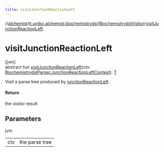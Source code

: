 ```yaml
---
title: visitJunctionReactionLeft
---
```

//[alchemist](../../../index.html)/[it.unibo.alchemist.biochemistrydsl](../index.html)/[BiochemistrydslVisitor](index.html)/[visitJunctionReactionLeft](visit-junction-reaction-left.html)



# visitJunctionReactionLeft



[jvm]\
abstract fun [visitJunctionReactionLeft](visit-junction-reaction-left.html)(ctx: [BiochemistrydslParser.JunctionReactionLeftContext](../-biochemistrydsl-parser/-junction-reaction-left-context/index.html)): [T](../../it.unibo.alchemist.model.implementations.conditions/-generic-molecule-present/index.html)



Visit a parse tree produced by [junctionReactionLeft](../-biochemistrydsl-parser/junction-reaction-left.html).



#### Return



the visitor result



## Parameters


jvm

| | |
|---|---|
| ctx | the parse tree |




